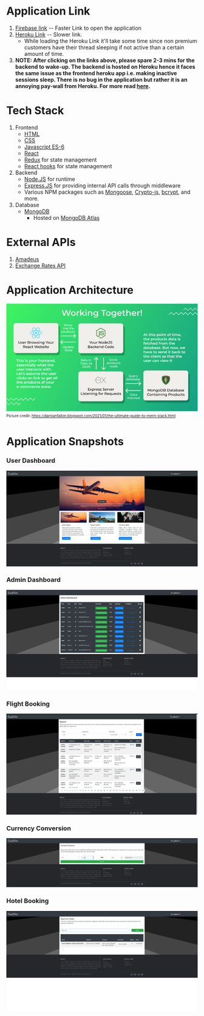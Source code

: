 # Application Link

1. [Firebase link](https://travel-o-port.web.app) -- Faster Link to open the application
2. [Heroku Link](https://traveloport.herokuapp.com/) -- Slower link. 
    - While loading the Heroku Link it'll take some time since non premium customers have their thread sleeping if not active than a certain amount of time. 
3. **NOTE: After clicking on the links above, please spare 2-3 mins for the backend to wake-up. The backend is hosted on Heroku hence it faces the same issue as the frontend heroku app i.e. making inactive sessions sleep. There is 
no bug in the application but rather it is an annoying pay-wall from Heroku. For more read [here](https://devcenter.heroku.com/articles/dynos#dyno-sleeping).**

# Tech Stack
1. Frontend 
    - [HTML](https://en.wikipedia.org/wiki/HTML5)
    - [CSS](https://en.wikipedia.org/wiki/CSS)
    - [Javascript ES-6](https://developer.mozilla.org/en-US/docs/Web/javascript)
    - [React](https://reactjs.org/)
    - [Redux](https://redux.js.org/) for state management 
    - [React hooks](https://reactjs.org/docs/hooks-intro.html) for state management
2. Backend
    - [Node.JS](https://nodejs.org/en/) for runtime
    - [Express.JS](https://expressjs.com/) for providing internal API calls through middleware
    - Various NPM packages such as [Mongoose](https://mongoosejs.com/), [Crypto-js](https://www.npmjs.com/package/crypto-js), [bcrypt](https://en.wikipedia.org/wiki/Bcrypt), and more. 
3. Database
    - [MongoDB](https://www.mongodb.com/) 
        - Hosted on [MongoDB Atlas](https://www.mongodb.com/cloud/atlas)

# External APIs 
1. [Amadeus](https://developers.amadeus.com/)
2. [Exchange Rates API](https://api.exchangeratesapi.io/)
# Application Architecture 
![Image](/media/mern.png)
<br><sub><sup>Picture credit: https://damianfallon.blogspot.com/2021/01/the-ultimate-guide-to-mern-stack.html</sup></sub>

# Application Snapshots
### User Dashboard
![Image](/media/User-Dashboard.png)
### Admin Dashboard
![Image](/media/Admin-Dashboard.png)
### Flight Booking
![Image](/media/Flights.png)

### Currency Conversion
![Image](/media/Currency.png)
### Hotel Booking
![Image](/media/Hotels.png)
